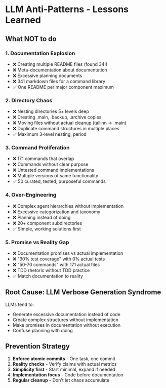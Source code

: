 # LLM Anti-Patterns - Lessons Learned

## What NOT to do

### 1. Documentation Explosion
- ❌ Creating multiple README files (found 34!)
- ❌ Meta-documentation about documentation
- ❌ Excessive planning documents
- ❌ 341 markdown files for a command library
- ✅ One README per major component maximum

### 2. Directory Chaos
- ❌ Nesting directories 5+ levels deep
- ❌ Creating .main, .backup, .archive copies
- ❌ Moving files without actual cleanup (tallinn → .main)
- ❌ Duplicate command structures in multiple places
- ✅ Maximum 3-level nesting, period

### 3. Command Proliferation
- ❌ 171 commands that overlap
- ❌ Commands without clear purpose
- ❌ Untested command implementations
- ❌ Multiple versions of same functionality
- ✅ 50 curated, tested, purposeful commands

### 4. Over-Engineering
- ❌ Complex agent hierarchies without implementation
- ❌ Excessive categorization and taxonomy
- ❌ Planning instead of doing
- ❌ 20+ component subdirectories
- ✅ Simple, working solutions first

### 5. Promise vs Reality Gap
- ❌ Documentation promises vs actual implementation
- ❌ "90% test coverage" with 0% actual tests
- ❌ "50-70 commands" with 171 actual files
- ❌ TDD rhetoric without TDD practice
- ✅ Match documentation to reality

## Root Cause: LLM Verbose Generation Syndrome

LLMs tend to:
- Generate excessive documentation instead of code
- Create complex structures without implementation
- Make promises in documentation without execution
- Confuse planning with doing

## Prevention Strategy

1. **Enforce atomic commits** - One task, one commit
2. **Reality checks** - Verify claims with actual metrics
3. **Simplicity first** - Start minimal, expand if needed
4. **Implementation focus** - Code before documentation
5. **Regular cleanup** - Don't let chaos accumulate